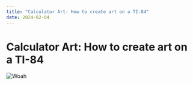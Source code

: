 ```yaml
---
title: "Calculator Art: How to create art on a TI-84"
date: 2024-02-04
---
```


# Calculator Art: How to create art on a TI-84

![Woah](Capture1.png)